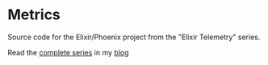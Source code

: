 # Metrics

Source code for the Elixir/Phoenix project from the "Elixir Telemetry" series.

Read the [complete series](https://blog.miguelcoba.com/series/elixir-telemetry) in my [blog](https://blog.miguelcoba.com)

